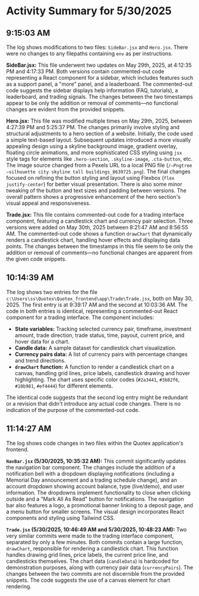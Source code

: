 # Activity Summary for 5/30/2025

## 9:15:03 AM
The log shows modifications to two files: `SideBar.jsx` and `Hero.jsx`.  There were no changes to any filepaths containing `env` as per instructions.

**SideBar.jsx:**  This file underwent two updates on May 29th, 2025, at 4:12:35 PM and 4:17:33 PM. Both versions contain commented-out code representing a React component for a sidebar, which includes features such as a support panel, a "more" panel, and a leaderboard. The commented-out code suggests the sidebar displays help information (FAQ, tutorials), a leaderboard, and trading signals.  The changes between the two timestamps appear to be only the addition or removal of comments—no functional changes are evident from the provided snippets.

**Hero.jsx:** This file was modified multiple times on May 29th, 2025, between 4:27:39 PM and 5:25:37 PM. The changes primarily involve styling and structural adjustments to a hero section of a website.  Initially, the code used a simple text-based layout.  Subsequent updates introduced a more visually appealing design using a skyline background image, gradient overlay, floating circle animations, and more sophisticated CSS styling using `jsx` style tags for elements like `.hero-section`, `.skyline-image`, `.cta-button`, etc.  The image source changed from a Pexels URL to a local PNG file (`/—Pngtree—silhouette city skyline tall buildings_8639725.png`).  The final changes focused on refining the button styling and layout using Flexbox (`flex justify-center`) for better visual presentation. There is also some minor tweaking of the button and text sizes and padding between versions.  The overall pattern shows a progressive enhancement of the hero section's visual appeal and responsiveness.

**Trade.jsx:** This file contains commented-out code for a trading interface component, featuring a candlestick chart and currency pair selection. Three versions were added on May 30th, 2025 between 8:21:47 AM and 8:56:55 AM. The commented-out code shows a function `drawChart` that dynamically renders a candlestick chart, handling hover effects and displaying data points. The changes between the timestamps in this file seem to be only the addition or removal of comments—no functional changes are apparent from the given code snippets.


## 10:14:39 AM
The log shows two entries for the file `c:\Users\ss\Quotex\Quotex_frontend\app\Trade\Trade.jsx`, both on May 30, 2025.  The first entry is at 9:39:17 AM and the second at 10:03:36 AM.  The code in both entries is identical, representing a commented-out React component for a trading interface.  The component includes:

* **State variables:**  Tracking selected currency pair, timeframe, investment amount, trade direction, trade status, time, payout, current price, and hover data for a chart.
* **Candle data:**  A sample dataset for candlestick chart visualization.
* **Currency pairs data:** A list of currency pairs with percentage changes and trend directions.
* **`drawChart` function:** A function to render a candlestick chart on a canvas, handling grid lines, price labels, candlestick drawing and hover highlighting. The chart uses specific color codes (`#2a3441`, `#3b82f6`, `#10b981`, `#ef4444`) for different elements.

The identical code suggests that the second log entry might be redundant or a revision that didn't introduce any actual code changes.  There is no indication of the purpose of the commented-out code.


## 11:14:27 AM
The log shows code changes in two files within the Quotex application's frontend.

**`NavBar.jsx` (5/30/2025, 10:35:32 AM):** This commit significantly updates the navigation bar component.  The changes include the addition of a notification bell with a dropdown displaying notifications (including a Memorial Day announcement and a trading schedule change), and an account dropdown showing account balance, type (live/demo), and user information. The dropdowns implement functionality to close when clicking outside and a "Mark All As Read" button for notifications.  The navigation bar also features a logo, a promotional banner linking to a deposit page, and  a menu button for smaller screens. The visual design incorporates React components and styling using Tailwind CSS.

**`Trade.jsx` (5/30/2025, 10:46:49 AM and 5/30/2025, 10:48:23 AM):**  Two very similar commits were made to the trading interface component, separated by only a few minutes. Both commits contain a large function, `drawChart`, responsible for rendering a candlestick chart. This function handles drawing grid lines, price labels, the current price line, and candlesticks themselves. The chart data (`candleData`) is hardcoded for demonstration purposes, along with currency pair data (`currencyPairs`).  The changes between the two commits are not discernible from the provided snippets.  The code suggests the use of a canvas element for chart rendering.
